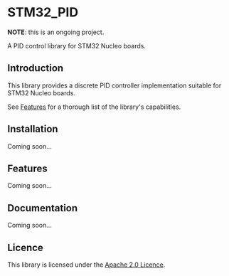 # STM32_PID

**NOTE**: this is an ongoing project.

A PID control library for STM32 Nucleo boards.

## Introduction

This library provides a discrete PID controller implementation suitable for STM32 Nucleo boards.

See [Features](#features) for a thorough list of the library's capabilities.

## Installation

Coming soon...

## Features

Coming soon...

## Documentation

Coming soon...

## Licence

This library is licensed under the [Apache 2.0 Licence](LICENSE).